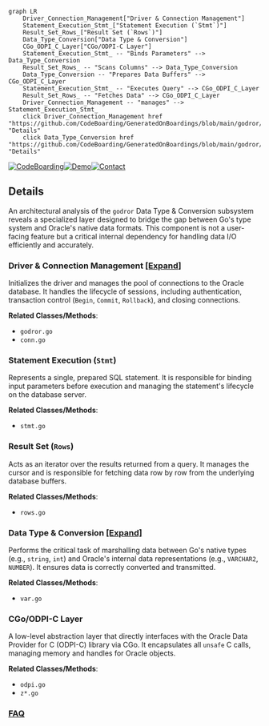 ```mermaid
graph LR
    Driver_Connection_Management["Driver & Connection Management"]
    Statement_Execution_Stmt_["Statement Execution (`Stmt`)"]
    Result_Set_Rows_["Result Set (`Rows`)"]
    Data_Type_Conversion["Data Type & Conversion"]
    CGo_ODPI_C_Layer["CGo/ODPI-C Layer"]
    Statement_Execution_Stmt_ -- "Binds Parameters" --> Data_Type_Conversion
    Result_Set_Rows_ -- "Scans Columns" --> Data_Type_Conversion
    Data_Type_Conversion -- "Prepares Data Buffers" --> CGo_ODPI_C_Layer
    Statement_Execution_Stmt_ -- "Executes Query" --> CGo_ODPI_C_Layer
    Result_Set_Rows_ -- "Fetches Data" --> CGo_ODPI_C_Layer
    Driver_Connection_Management -- "manages" --> Statement_Execution_Stmt_
    click Driver_Connection_Management href "https://github.com/CodeBoarding/GeneratedOnBoardings/blob/main/godror/Driver_Connection_Management.md" "Details"
    click Data_Type_Conversion href "https://github.com/CodeBoarding/GeneratedOnBoardings/blob/main/godror/Data_Type_Conversion.md" "Details"
```

[![CodeBoarding](https://img.shields.io/badge/Generated%20by-CodeBoarding-9cf?style=flat-square)](https://github.com/CodeBoarding/GeneratedOnBoardings)[![Demo](https://img.shields.io/badge/Try%20our-Demo-blue?style=flat-square)](https://www.codeboarding.org/demo)[![Contact](https://img.shields.io/badge/Contact%20us%20-%20contact@codeboarding.org-lightgrey?style=flat-square)](mailto:contact@codeboarding.org)

## Details

An architectural analysis of the `godror` Data Type & Conversion subsystem reveals a specialized layer designed to bridge the gap between Go's type system and Oracle's native data formats. This component is not a user-facing feature but a critical internal dependency for handling data I/O efficiently and accurately.

### Driver & Connection Management [[Expand]](./Driver_Connection_Management.md)
Initializes the driver and manages the pool of connections to the Oracle database. It handles the lifecycle of sessions, including authentication, transaction control (`Begin`, `Commit`, `Rollback`), and closing connections.


**Related Classes/Methods**:

- `godror.go`
- `conn.go`


### Statement Execution (`Stmt`)
Represents a single, prepared SQL statement. It is responsible for binding input parameters before execution and managing the statement's lifecycle on the database server.


**Related Classes/Methods**:

- `stmt.go`


### Result Set (`Rows`)
Acts as an iterator over the results returned from a query. It manages the cursor and is responsible for fetching data row by row from the underlying database buffers.


**Related Classes/Methods**:

- `rows.go`


### Data Type & Conversion [[Expand]](./Data_Type_Conversion.md)
Performs the critical task of marshalling data between Go's native types (e.g., `string`, `int`) and Oracle's internal data representations (e.g., `VARCHAR2`, `NUMBER`). It ensures data is correctly converted and transmitted.


**Related Classes/Methods**:

- `var.go`


### CGo/ODPI-C Layer
A low-level abstraction layer that directly interfaces with the Oracle Data Provider for C (ODPI-C) library via CGo. It encapsulates all `unsafe` C calls, managing memory and handles for Oracle objects.


**Related Classes/Methods**:

- `odpi.go`
- `z*.go`




### [FAQ](https://github.com/CodeBoarding/GeneratedOnBoardings/tree/main?tab=readme-ov-file#faq)